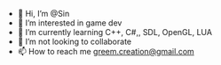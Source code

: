 - 👋 Hi, I’m @Sin
- 👀 I’m interested in game dev
- 🌱 I’m currently learning C++, C#,, SDL, OpenGL, LUA
- 💞️ I’m not looking to collaborate
- 📫 How to reach me greem.creation@gmail.com

<!---
Greem-crea/Greem-crea is a ✨ special ✨ repository because its `README.md` (this file) appears on your GitHub profile.
You can click the Preview link to take a look at your changes.
--->
